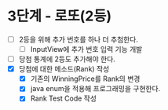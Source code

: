 # 3단계 - 로또(2등)

- [ ] 2등을 위해 추가 번호를 하나 더 추첨한다.
  - [ ] InputView에 추가 번호 입력 기능 개발
- [ ] 당첨 통계에 2등도 추가해야 한다.
- [X] 당첨에 대한 메소드(Rank) 작성
  - [X] 기존의 WinningPrice를 Rank의 변경
  - [X] java enum을 적용해 프로그래밍을 구현한다.
  - [X] Rank Test Code 작성 